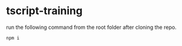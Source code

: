 # tscript-training

run the following command from the root folder after cloning the repo.

`npm i`
